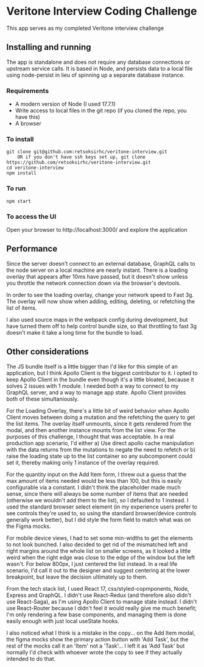 # Veritone Interview Coding Challenge
This app serves as my completed Veritone interview challenge
## Installing and running
The app is standalone and does not require any database connections or upstream service calls. It is based in Node, and persists data to a local file using node-persist in lieu of spinning up a separate database instance.

### Requirements
- A modern version of Node (I used 17.7.1)
- Write access to local files in the git repo (if you cloned the repo, you have this)
- A browser

### To install
```
git clone git@github.com:retsoksirhc/veritone-interview.git
    OR if you don't have ssh keys set up, git clone https://github.com/retsoksirhc/veritone-interview.git
cd veritone-interview
npm install
```

### To run
```
npm start
```

### To access the UI
Open your browser to http://localhost:3000/ and explore the application

## Performance
Since the server doesn't connect to an external database, GraphQL calls to the node server on a local machine are nearly instant. There is a loading overlay that appears after 10ms have passed, but it doesn't show unless you throttle the network connection down via the browser's devtools.

In order to see the loading overlay, change your network speed to Fast 3g. The overlay will now show when adding, editing, deleting, or refetching the list of items.

I also used source maps in the webpack config during development, but have turned them off to help control bundle size, so that throttling to fast 3g doesn't make it take a long time for the bundle to load.

## Other considerations
The JS bundle itself is a little bigger than I'd like for this simple of an application, but I think Apollo Client is the biggest contributor to it. I opted to keep Apollo Client in the bundle even though it's a little bloated, because it solves 2 issues with 1 module. I needed both a way to connect to my GraphQL server, and a way to manage app state. Apollo Client provides both of these simultaniously.

For the Loading Overlay, there's a little bit of weird behavior when Apollo Client moves between doing a mutation and the refetching the query to get the list items. The overlay itself unmounts, since it gets rendered from the modal, and then another instance mounts from the list view. For the purposes of this challenge, I thought that was acceptable. In a real production app scenario, I'd either a) Use direct apollo cache manipulation with the data returns from the mutations to negate the need to refetch or b) raise the loading state up to the list container so any subcomponent could set it, thereby making only 1 instance of the overlay required.

For the quantity input on the Add Item form, I threw out a guess that the max amount of items needed would be less than 100, but this is easily configurable via a constant. I didn't think the placeholder made much sense, since there will always be some number of items that are needed (otherwise we wouldn't add them to the list), so I defaulted to 1 instead. I used the standard browser select element (in my experience users prefer to see controls they're used to, so using the standard browser/device controls generally work better), but I did style the form field to match what was on the Figma mocks.

For mobile device views, I had to set some min-widths to get the elements to not look bunched. I also decided to get rid of the mismatched left and right margins around the whole list on smaller screens, as it looked a little weird when the right edge was close to the edge of the window but the left wasn't. For below 800px, I just centered the list instead. In a real life scenario, I'd call it out to the designer and suggest centering at the lower breakpoint, but leave the decision ultimately up to them.

From the tech stack list, I used React 17, css/styled-copmponents, Node, Express and GraphQL. I didn't use React-Redux (and therefore also didn't use React-Saga), as I'm using Apollo Client to manage state instead. I didn't use React-Router because I didn't feel it would really give me much benefit; I'm only rendering a few base components, and managing them is done easily enough with just local useState hooks.

I also noticed what I think is a mistake in the copy... on the Add Item modal, the figma mocks show the primary action button with 'Add Task', but the rest of the mocks call it an 'Item' not a 'Task'... I left it as 'Add Task' but normally I'd check with whoever wrote the copy to see if they actually intended to do that.

